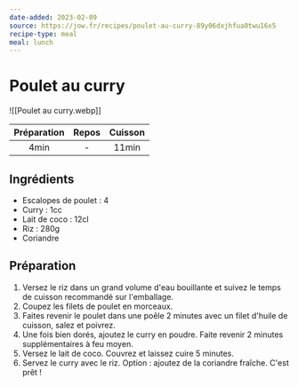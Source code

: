```yaml
---
date-added: 2023-02-09
source: https://jow.fr/recipes/poulet-au-curry-89y06dxjhfua0twu16x5
recipe-type: meal
meal: lunch
---
```


# Poulet au curry

![[Poulet au curry.webp]]

| Préparation | Repos | Cuisson |
|:-----------:|:-----:|:-------:|
|    4min     |   -   |  11min  |

## Ingrédients

- Escalopes de poulet : 4
- Curry : 1cc
- Lait de coco : 12cl
- Riz : 280g
- Coriandre

## Préparation

1. Versez le riz dans un grand volume d'eau bouillante et suivez le temps de cuisson recommandé sur l'emballage.
2. Coupez les filets de poulet en morceaux.
3. Faites revenir le poulet dans une poêle 2 minutes avec un filet d'huile de cuisson, salez et poivrez.
4. Une fois bien dorés, ajoutez le curry en poudre. Faite revenir 2 minutes supplémentaires à feu moyen.
5. Versez le lait de coco. Couvrez et laissez cuire 5 minutes.
6. Servez le curry avec le riz. Option : ajoutez de la coriandre fraîche. C'est prêt !
